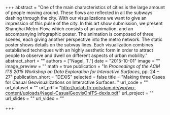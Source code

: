 +++
abstract = "One of the main characteristics of cities is the large amount of people moving around. These flows are reflected in all the subways dashing through the city. With our visualizations we want to give an impression of this pulse of the city. In this art show submission, we present Shanghai Metro Flow, which consists of an animation, and an accompanying infographic poster. The animation is composed of three scenes, each giving another perspective into the metro network. The static poster shows details on the subway lines. Each visualization combines established techniques with an highly aesthetic form in order to attract people to observe and dwell on different aspects of urban mobility."
abstract_short = ""
authors = ["Nagel, T."]
date = "2015-10-01"
image = ""
image_preview = ""
math = true
publication = "In *Proceedings of the ACM ITS 2015 Workshop on Data Exploration for Interactive Surfaces*, pp. 24 – 27"
publication_short = "DEXIS"
selected = false
title = "Making three Cases for Casual Geovisualizations on Interactive Surfaces. "
url_code = ""
url_dataset = ""
url_pdf = "http://uclab.fh-potsdam.de/wp/wp-content/uploads/Nagel-CasualGeovisOnITS-dexis.pdf"
url_project = ""
url_slides = ""
url_video = ""

+++
